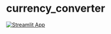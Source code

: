 # currency_converter
[![Streamlit App](https://static.streamlit.io/badges/streamlit_badge_black_white.svg)](https://share.streamlit.io/pavithvish/currency_converter/main/currency.py)

